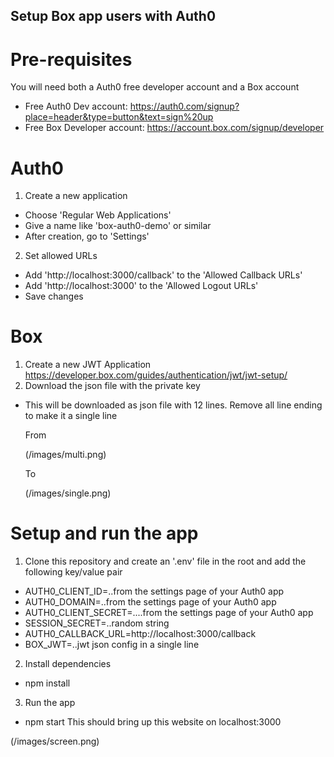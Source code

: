 ## Setup Box app users with Auth0

# Pre-requisites
You will need both a Auth0 free developer account and a Box account
- Free Auth0 Dev account: https://auth0.com/signup?place=header&type=button&text=sign%20up
- Free Box Developer account: https://account.box.com/signup/developer

# Auth0

1. Create a new application
  -  Choose 'Regular Web Applications'
  -  Give a name like 'box-auth0-demo' or similar
  -  After creation, go to 'Settings'

2. Set allowed URLs
  - Add 'http://localhost:3000/callback' to the 'Allowed Callback URLs'
  - Add 'http://localhost:3000' to the 'Allowed Logout URLs'
  - Save changes

# Box

1. Create a new JWT Application https://developer.box.com/guides/authentication/jwt/jwt-setup/
2. Download the json file with the private key
  - This will be downloaded as json file with 12 lines. Remove all line ending to make it a single line
  
    From

    (/images/multi.png)
    
    To
    
    (/images/single.png)

# Setup and run the app

1. Clone this repository and create an '.env' file in the root and add the following key/value pair
  -  AUTH0_CLIENT_ID=..from the settings page of your Auth0 app
  -  AUTH0_DOMAIN=..from the settings page of your Auth0 app
  -  AUTH0_CLIENT_SECRET=....from the settings page of your Auth0 app
  -  SESSION_SECRET=..random string 
  -  AUTH0_CALLBACK_URL=http://localhost:3000/callback
  -  BOX_JWT=..jwt json config in a single line

2. Install dependencies
  - npm install

3. Run the app
  - npm start
  This should bring up this website on localhost:3000
  
  (/images/screen.png)


